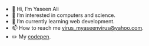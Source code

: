 - 👋 Hi, I’m Yaseen Ali
- 👀 I’m interested in computers and science.
- 🌱 I’m currently learning web development.
- 📫 How to reach me virus_myaseenvirus@yahoo.com.
- :pencil2: My [codepen](https://codepen.io/M-Yaseen).
